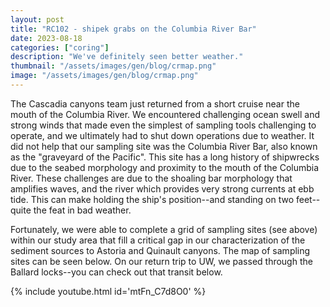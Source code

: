 ```yaml
---
layout: post
title: "RC102 - shipek grabs on the Columbia River Bar"
date: 2023-08-18
categories: ["coring"]
description: "We've definitely seen better weather."
thumbnail: "/assets/images/gen/blog/crmap.png"
image: "/assets/images/gen/blog/crmap.png"
---
```




The Cascadia canyons team just returned from a short cruise near the mouth of the Columbia River. We encountered challenging ocean swell and strong winds that made even the simplest of sampling tools challenging to operate, and we ultimately had to shut down operations due to weather. It did not help that our sampling site was the Columbia River Bar, also known as the "graveyard of the Pacific". This site has a long history of shipwrecks due to the seabed morphology and proximity to the mouth of the Columbia River. These challenges are due to the shoaling bar morphology that amplifies waves, and the river which provides very strong currents at ebb tide. This can make holding the ship's position--and standing on two feet--quite the feat in bad weather.

Fortunately, we were able to complete a grid of sampling sites (see above) within our study area that fill a critical gap in our characterization of the sediment sources to Astoria and Quinault canyons. The map of sampling sites can be seen below. On our return trip to UW, we passed through the Ballard locks--you can check out that transit below.


{% include youtube.html id='mtFn_C7d8O0' %}